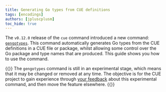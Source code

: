 ```yaml
---
title: Generating Go types from CUE definitions
tags: [encodings]
authors: [jpluscplusm]
toc_hide: true
---
```


The `v0.12.0` release of the `cue` command introduced a new command:
[`gengotypes`]({{<relref"docs/reference/command/cue-help-exp-gengotypes">}}).
This command automatically generates Go types from the CUE definitions in a CUE
file or package, whilst allowing some control over the Go package and type
names that are produced. This guide shows you how to use the command.

{{<warning>}}
The `gengotypes` command is still in an experimental stage, which means that it
may be changed or removed at any time. The objective is for the CUE project to
gain experience through [your feedback]({{<relref"/community">}}) about this
experimental command, and then move the feature elsewhere.
{{</warning>}}
